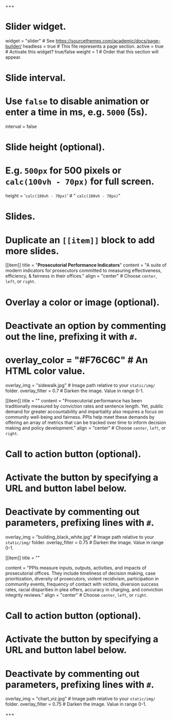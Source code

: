 +++
# Slider widget.
widget = "slider"  # See https://sourcethemes.com/academic/docs/page-builder/
headless = true  # This file represents a page section.
active = true  # Activate this widget? true/false
weight = 1  # Order that this section will appear.

# Slide interval.
# Use `false` to disable animation or enter a time in ms, e.g. `5000` (5s).
interval = false

# Slide height (optional).
# E.g. `500px` for 500 pixels or `calc(100vh - 70px)` for full screen.
height = '`calc(100vh - 70px)`'  # " `calc(100vh - 70px)`"

# Slides.
# Duplicate an `[[item]]` block to add more slides.
[[item]]
  title = "**Prosecutorial Performance Indicators**"
  content = "A suite of modern indicators for prosecutors committed to measuring effectiveness, efficiency, & fairness in their offices."
  align = "center"  # Choose `center`, `left`, or `right`.

  # Overlay a color or image (optional).
  #   Deactivate an option by commenting out the line, prefixing it with `#`.
  # overlay_color =  "#F76C6C" # An HTML color value.
  overlay_img = "sidewalk.jpg"  # Image path relative to your `static/img/` folder.
  overlay_filter = 0.7  # Darken the image. Value in range 0-1.



[[item]]
  title = ""
  content = "Prosecutorial performance has been traditionally measured by conviction rates and sentence length. Yet, public demand for greater accountability and impartiality also requires a focus on community well-being and fairness. PPIs help meet these demands by offering an array of metrics that can be tracked over time to inform decision making and policy development."
  align = "center"  # Choose `center`, `left`, or `right`.

  # Call to action button (optional).
  #   Activate the button by specifying a URL and button label below.
  #   Deactivate by commenting out parameters, prefixing lines with `#`.

  overlay_img = "building_black_white.jpg"  # Image path relative to your `static/img/` folder.
  overlay_filter = 0.75  # Darken the image. Value in range 0-1.

[[item]]
  title = ""

  content = "PPIs measure inputs, outputs, activities, and impacts of prosecutorial offices. They include timeliness of decision making, case prioritization, diversity of prosecutors, violent recidivism, participation in community events, frequency of contact with victims, diversion success rates, racial disparities in plea offers, accuracy in charging, and conviction integrity reviews."
  align = "center"  # Choose `center`, `left`, or `right`.

  # Call to action button (optional).
  #   Activate the button by specifying a URL and button label below.
  #   Deactivate by commenting out parameters, prefixing lines with `#`.

  overlay_img = "chart_viz.jpg"  # Image path relative to your `static/img/` folder.
  overlay_filter = 0.75  # Darken the image. Value in range 0-1.


+++

